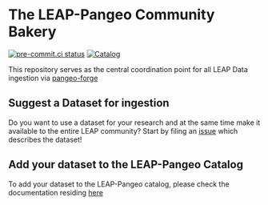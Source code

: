 # The LEAP-Pangeo Community Bakery

[![pre-commit.ci status][pre-commit.ci-badge]][pre-commit.ci-link]
[![Catalog](https://github.com/leap-stc/data-management/actions/workflows/catalog.yml/badge.svg)](https://github.com/leap-stc/data-management/actions/workflows/catalog.yml)

This repository serves as the central coordination point for all LEAP Data ingestion via [pangeo-forge](https://www.google.com/url?sa=t&source=web&rct=j&opi=89978449&url=https://pangeo-forge.readthedocs.io/&ved=2ahUKEwi4zqL_jcWFAxVwMVkFHbZ1D4MQFnoECA0QAQ&usg=AOvVaw3LWGBAYD28rkT_iLnLAJUq)

## Suggest a Dataset for ingestion

Do you want to use a dataset for your research and at the same time make it available to the entire LEAP community? Start by filing an [issue](https://github.com/leap-stc/data-management/issues/new/choose) which describes the dataset!

## Add your dataset to the LEAP-Pangeo Catalog

To add your dataset to the LEAP-Pangeo catalog, please check the documentation residing [here](https://github.com/leap-stc/leap-data-management-utils/blob/main/docs/catalog.md)



[pre-commit.ci-badge]: https://results.pre-commit.ci/badge/github/leap-stc/data-management/main.svg
[pre-commit.ci-link]: https://results.pre-commit.ci/latest/github/leap-stc/data-management/main
